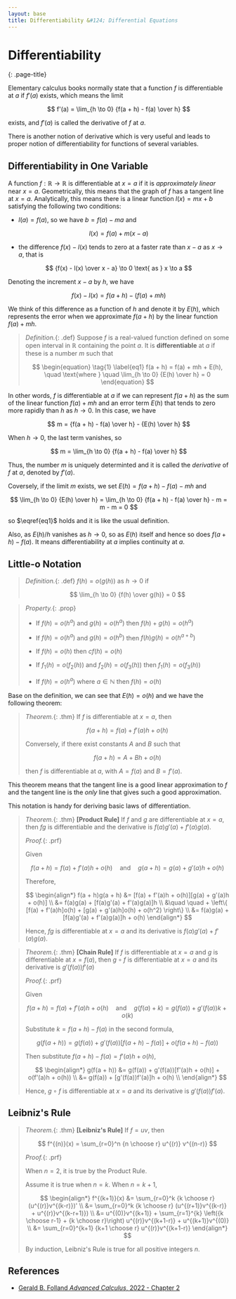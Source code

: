 ```yaml
---
layout: base
title: Differentiability &#124; Differential Equations
---
```


# Differentiability
{: .page-title}

Elementary calculus books normally state that a function $f$ is differentiable at $a$ if $f'(a)$ exists, which means the limit

$$
f'(a) = \lim_{h \to 0} {f(a + h) - f(a) \over h}
$$

exists, and $f'(a)$ is called the derivative of $f$ at $a$.

There is another notion of derivative which is very useful and leads to proper notion of differentiability for functions of several variables.

## Differentiability in One Variable

A function $f: \mathbb{R} \to \mathbb{R}$ is differentiable at $x = a$ if it is _approximately linear_ near $x = a$.
Geometrically, this means that the graph of $f$ has a tangent line at $x = a$.
Analytically, this means there is a linear function $l(x) = mx + b$ satisfying the following two conditions:

* $l(a) = f(a)$, so we have $b = f(a) - ma$ and

$$
l(x) = f(a) + m(x - a)
$$

* the difference $f(x) - l(x)$ tends to zero at a faster rate than $x - a$ as $x \to a$, that is

$$
{f(x) - l(x) \over x - a} \to 0 \text{ as } x \to a
$$

Denoting the increment $x - a$ by $h$, we have

$$
f(x) - l(x) = f(a + h) - (f(a) + mh)
$$

We think of this difference as a function of $h$ and denote it by $E(h)$, which represents the error when we approximate $f(a + h)$ by the linear function $f(a) + mh$.

> *Definition.*{: .def}
> Suppose $f$ is a real-valued function defined on some open interval in $\mathbb{R}$ containing the point $a$.
> It is **differentiable** at $a$ if these is a number $m$ such that
>
> $$
  \begin{equation} \tag{1} \label{eq1}
  f(a + h) = f(a) + mh + E(h), \quad \text{where } \quad \lim_{h \to 0} {E(h) \over h} = 0
  \end{equation}
  $$

In other words, $f$ is differentiable at $a$ if we can represent $f(a + h)$ as the sum of the linear function $f(a) + mh$ and an error term $E(h)$ that tends to zero more rapidly than $h$ as $h \to 0$.
In this case, we have

$$
m = {f(a + h) - f(a) \over h} - {E(h) \over h}
$$

When $h \to 0$, the last term vanishes, so

$$
m = \lim_{h \to 0} {f(a + h) - f(a) \over h}
$$

Thus, the number $m$ is uniquely determinted and it is called the _derivative_ of $f$ at $a$, denoted by $f'(a)$.

Coversely, if the limit $m$ exists, we set $E(h) = f(a + h) - f(a) - mh$ and

$$
\lim_{h \to 0} {E(h) \over h} = \lim_{h \to 0} {f(a + h) - f(a) \over h} - m = m - m = 0
$$

so $\eqref{eq1}$ holds and it is like the usual definition.

Also, as $E(h) / h$ vanishes as $h \to 0$, so as $E(h)$ itself and hence so does $f(a + h) - f(a)$.
It means differentiability at $a$ implies continuity at $a$.

## Little-o Notation

> *Definition.*{: .def}
> $f(h) = o(g(h))$ as $h \to 0$ if
>
> $$
  \lim_{h \to 0} {f(h) \over g(h)} = 0
  $$

> *Property.*{: .prop}
>
> + If $f(h) = o(h^a)$ and $g(h) = o(h^a)$ then $f(h) + g(h) = o(h^a)$
>
> + If $f(h) = o(h^a)$ and $g(h) = o(h^b)$ then $f(h)g(h) = o(h^{a+b})$
>
> + If $f(h) = o(h)$ then $cf(h) = o(h)$
>
> + If $f_1(h) = o(f_2(h))$ and $f_2(h) = o(f_3(h))$ then $f_1(h) = o(f_3(h))$
>
> + If $f(h) = o(h^a)$ where $a \in \mathbb{N}$ then $f(h) = o(h)$

Base on the definition, we can see that $E(h) = o(h)$ and we have the following theorem:

> *Theorem.*{: .thm}
> If $f$ is differentiable at $x = a$, then
>
> $$
  f(a + h) = f(a) + f'(a)h + o(h)
  $$
>
> Conversely, if there exist constants $A$ and $B$ such that
>
> $$
  f(a + h) = A + Bh + o(h)
  $$
>
> then $f$ is differentiable at $a$, with $A = f(a)$ and $B = f'(a)$.

This theorem means that the tangent line is a good linear approximation to $f$ and the tangent line is the _only_ line that gives such a good approximation.

This notation is handy for deriving basic laws of differentiation.

> *Theorem.*{: .thm}
> **[Product Rule]**
> If $f$ and $g$ are differentiable at $x = a$,
> then $fg$ is differentiable and the derivative is $f(a)g'(a) + f'(a)g(a)$.
>
> *Proof.*{: .prf}
>
> Given
>
> $$
  f(a + h) = f(a) + f'(a)h + o(h) \quad \text{and} \quad g(a + h) = g(a) + g'(a)h + o(h)
  $$
>
> Therefore,
>
> $$
  \begin{align*}
  f(a + h)g(a + h) &= [f(a) + f'(a)h + o(h)][g(a) + g'(a)h + o(h)] \\
  &= f(a)g(a) + [f(a)g'(a) + f'(a)g(a)]h \\
  &\quad \quad + \left\{ [f(a) + f'(a)h]o(h) + [g(a) + g'(a)h]o(h) + o(h^2) \right\} \\
  &= f(a)g(a) + [f(a)g'(a) + f'(a)g(a)]h + o(h)
  \end{align*}
  $$
>
> Hence, $fg$ is differentiable at $x = a$ and its derivative is $f(a)g'(a) + f'(a)g(a)$.

> *Theorem.*{: .thm}
> **[Chain Rule]**
> If $f$ is differentiable at $x = a$ and $g$ is differentiable at $x = f(a)$,
> then $g \circ f$ is differentiable at $x = a$ and its derivative is $g'(f(a))f'(a)$
>
> *Proof.*{: .prf}
>
> Given
>
> $$
  f(a + h) = f(a) + f'(a)h + o(h) \quad \text{and} \quad g(f(a) + k) = g(f(a)) + g'(f(a))k + o(k)
  $$
>
> Substitute $k = f(a + h) - f(a)$ in the second formula,
>
> $$
  g(f(a + h)) = g(f(a)) + g'(f(a))[f(a + h) - f(a)] + o(f(a + h) - f(a))
  $$
>
> Then substitute $f(a + h) - f(a) = f'(a)h + o(h)$,
>
> $$
  \begin{align*}
  g(f(a + h)) &= g(f(a)) + g'(f(a))[f'(a)h + o(h)] + o(f'(a)h + o(h)) \\
  &= g(f(a)) + [g'(f(a))f'(a)]h + o(h) \\
  \end{align*}
  $$
>
> Hence, $g \circ f$ is differentiable at $x = a$ and its derivative is $g'(f(a))f'(a)$.

## Leibniz's Rule

> *Theorem.*{: .thm}
> **[Leibniz's Rule]**
> If $f = uv$, then
>
> $$
  f^{(n)}(x) = \sum_{r=0}^n {n \choose r} u^{(r)} v^{(n-r)}
  $$
>
> *Proof.*{: .prf}
>
> When $n = 2$, it is true by the Product Rule.
>
> Assume it is true when $n = k$. When $n = k+1$,
>
> $$
  \begin{align*}
  f^{(k+1)}(x) &= \sum_{r=0}^k {k \choose r} (u^{(r)}v^{(k-r)})' \\
  &= \sum_{r=0}^k {k \choose r} (u^{(r+1)}v^{(k-r)} + u^{(r)}v^{(k-r+1)}) \\
  &= u^{(0)}v^{(k+1)} + \sum_{r=1}^{k} \left({k \choose r-1} + {k \choose r}\right) u^{(r)}v^{(k+1-r)} + u^{(k+1)}v^{(0)} \\
  &= \sum_{r=0}^{k+1} {k+1 \choose r} u^{(r)}v^{(k+1-r)}
  \end{align*}
  $$
>
> By induction, Leibniz's Rule is true for all positive integers $n$.


## References

* [Gerald B. Folland _Advanced Calculus_, 2022 - Chapter 2](http://www.math.washington.edu/~folland/Homepage/AdvCalc24.pdf)
